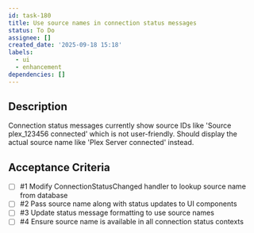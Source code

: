 ```yaml
---
id: task-180
title: Use source names in connection status messages
status: To Do
assignee: []
created_date: '2025-09-18 15:18'
labels:
  - ui
  - enhancement
dependencies: []
---
```


## Description

Connection status messages currently show source IDs like 'Source plex_123456 connected' which is not user-friendly. Should display the actual source name like 'Plex Server connected' instead.

## Acceptance Criteria
<!-- AC:BEGIN -->
- [ ] #1 Modify ConnectionStatusChanged handler to lookup source name from database
- [ ] #2 Pass source name along with status updates to UI components
- [ ] #3 Update status message formatting to use source names
- [ ] #4 Ensure source name is available in all connection status contexts
<!-- AC:END -->
